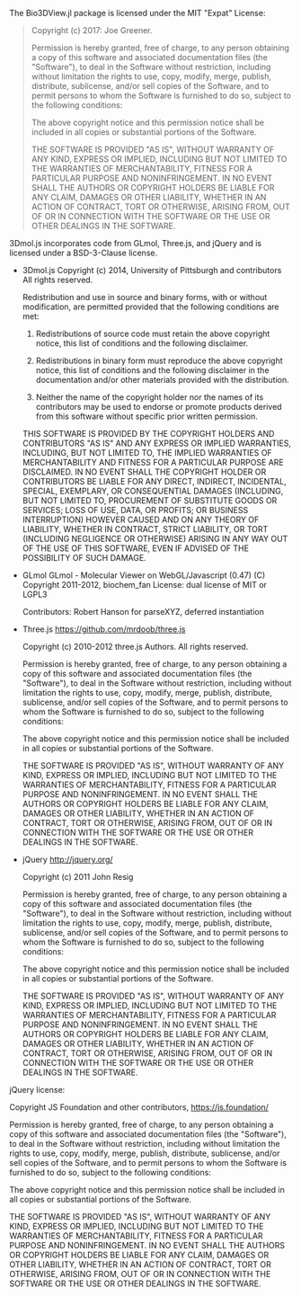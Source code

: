 The Bio3DView.jl package is licensed under the MIT "Expat" License:

> Copyright (c) 2017: Joe Greener.
>
> Permission is hereby granted, free of charge, to any person obtaining a copy
> of this software and associated documentation files (the "Software"), to deal
> in the Software without restriction, including without limitation the rights
> to use, copy, modify, merge, publish, distribute, sublicense, and/or sell
> copies of the Software, and to permit persons to whom the Software is
> furnished to do so, subject to the following conditions:
>
> The above copyright notice and this permission notice shall be included in all
> copies or substantial portions of the Software.
>
> THE SOFTWARE IS PROVIDED "AS IS", WITHOUT WARRANTY OF ANY KIND, EXPRESS OR
> IMPLIED, INCLUDING BUT NOT LIMITED TO THE WARRANTIES OF MERCHANTABILITY,
> FITNESS FOR A PARTICULAR PURPOSE AND NONINFRINGEMENT. IN NO EVENT SHALL THE
> AUTHORS OR COPYRIGHT HOLDERS BE LIABLE FOR ANY CLAIM, DAMAGES OR OTHER
> LIABILITY, WHETHER IN AN ACTION OF CONTRACT, TORT OR OTHERWISE, ARISING FROM,
> OUT OF OR IN CONNECTION WITH THE SOFTWARE OR THE USE OR OTHER DEALINGS IN THE
> SOFTWARE.
>


3Dmol.js incorporates code from GLmol, Three.js, and jQuery and
is licensed under a BSD-3-Clause license.

* 3Dmol.js
	Copyright (c) 2014, University of Pittsburgh and contributors
	All rights reserved.

	Redistribution and use in source and binary forms, with or without
	modification, are permitted provided that the following conditions are met:

	1. Redistributions of source code must retain the above copyright
	notice, this list of conditions and the following disclaimer.

	2. Redistributions in binary form must reproduce the above copyright
	notice, this list of conditions and the following disclaimer in the
	documentation and/or other materials provided with the distribution.

	3. Neither the name of the copyright holder nor the names of its
	contributors may be used to endorse or promote products derived from
	this software without specific prior written permission.

	THIS SOFTWARE IS PROVIDED BY THE COPYRIGHT HOLDERS AND CONTRIBUTORS
	"AS IS" AND ANY EXPRESS OR IMPLIED WARRANTIES, INCLUDING, BUT NOT
	LIMITED TO, THE IMPLIED WARRANTIES OF MERCHANTABILITY AND FITNESS FOR A
	PARTICULAR PURPOSE ARE DISCLAIMED. IN NO EVENT SHALL THE COPYRIGHT
	HOLDER OR CONTRIBUTORS BE LIABLE FOR ANY DIRECT, INDIRECT, INCIDENTAL,
	SPECIAL, EXEMPLARY, OR CONSEQUENTIAL DAMAGES (INCLUDING, BUT NOT LIMITED
	TO, PROCUREMENT OF SUBSTITUTE GOODS OR SERVICES; LOSS OF USE, DATA, OR
	PROFITS; OR BUSINESS INTERRUPTION) HOWEVER CAUSED AND ON ANY THEORY OF
	LIABILITY, WHETHER IN CONTRACT, STRICT LIABILITY, OR TORT (INCLUDING
	NEGLIGENCE OR OTHERWISE) ARISING IN ANY WAY OUT OF THE USE OF THIS
	SOFTWARE, EVEN IF ADVISED OF THE POSSIBILITY OF SUCH DAMAGE.

* GLmol
 GLmol - Molecular Viewer on WebGL/Javascript (0.47)
  (C) Copyright 2011-2012, biochem_fan
      License: dual license of MIT or LGPL3

  Contributors:
    Robert Hanson for parseXYZ, deferred instantiation



* Three.js
     https://github.com/mrdoob/three.js

     Copyright (c) 2010-2012 three.js Authors. All rights reserved.

     Permission is hereby granted, free of charge, to any person obtaining a copy
     of this software and associated documentation files (the "Software"), to deal
     in the Software without restriction, including without limitation the rights
     to use, copy, modify, merge, publish, distribute, sublicense, and/or sell
     copies of the Software, and to permit persons to whom the Software is
     furnished to do so, subject to the following conditions:

     The above copyright notice and this permission notice shall be included in
     all copies or substantial portions of the Software.

     THE SOFTWARE IS PROVIDED "AS IS", WITHOUT WARRANTY OF ANY KIND, EXPRESS OR
     IMPLIED, INCLUDING BUT NOT LIMITED TO THE WARRANTIES OF MERCHANTABILITY,
     FITNESS FOR A PARTICULAR PURPOSE AND NONINFRINGEMENT. IN NO EVENT SHALL THE
     AUTHORS OR COPYRIGHT HOLDERS BE LIABLE FOR ANY CLAIM, DAMAGES OR OTHER
     LIABILITY, WHETHER IN AN ACTION OF CONTRACT, TORT OR OTHERWISE, ARISING FROM,
     OUT OF OR IN CONNECTION WITH THE SOFTWARE OR THE USE OR OTHER DEALINGS IN
     THE SOFTWARE.

* jQuery
     http://jquery.org/

     Copyright (c) 2011 John Resig

     Permission is hereby granted, free of charge, to any person obtaining
     a copy of this software and associated documentation files (the
     "Software"), to deal in the Software without restriction, including
     without limitation the rights to use, copy, modify, merge, publish,
     distribute, sublicense, and/or sell copies of the Software, and to
     permit persons to whom the Software is furnished to do so, subject to
     the following conditions:

     The above copyright notice and this permission notice shall be
     included in all copies or substantial portions of the Software.

     THE SOFTWARE IS PROVIDED "AS IS", WITHOUT WARRANTY OF ANY KIND,
     EXPRESS OR IMPLIED, INCLUDING BUT NOT LIMITED TO THE WARRANTIES OF
     MERCHANTABILITY, FITNESS FOR A PARTICULAR PURPOSE AND
     NONINFRINGEMENT. IN NO EVENT SHALL THE AUTHORS OR COPYRIGHT HOLDERS BE
     LIABLE FOR ANY CLAIM, DAMAGES OR OTHER LIABILITY, WHETHER IN AN ACTION
     OF CONTRACT, TORT OR OTHERWISE, ARISING FROM, OUT OF OR IN CONNECTION
     WITH THE SOFTWARE OR THE USE OR OTHER DEALINGS IN THE SOFTWARE.


jQuery license:

Copyright JS Foundation and other contributors, https://js.foundation/

Permission is hereby granted, free of charge, to any person obtaining
a copy of this software and associated documentation files (the
"Software"), to deal in the Software without restriction, including
without limitation the rights to use, copy, modify, merge, publish,
distribute, sublicense, and/or sell copies of the Software, and to
permit persons to whom the Software is furnished to do so, subject to
the following conditions:

The above copyright notice and this permission notice shall be
included in all copies or substantial portions of the Software.

THE SOFTWARE IS PROVIDED "AS IS", WITHOUT WARRANTY OF ANY KIND,
EXPRESS OR IMPLIED, INCLUDING BUT NOT LIMITED TO THE WARRANTIES OF
MERCHANTABILITY, FITNESS FOR A PARTICULAR PURPOSE AND
NONINFRINGEMENT. IN NO EVENT SHALL THE AUTHORS OR COPYRIGHT HOLDERS BE
LIABLE FOR ANY CLAIM, DAMAGES OR OTHER LIABILITY, WHETHER IN AN ACTION
OF CONTRACT, TORT OR OTHERWISE, ARISING FROM, OUT OF OR IN CONNECTION
WITH THE SOFTWARE OR THE USE OR OTHER DEALINGS IN THE SOFTWARE.
